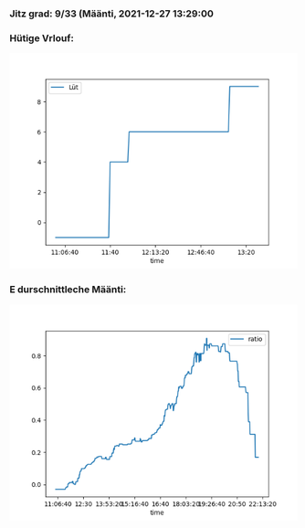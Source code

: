### Jitz grad: 9/33 (Määnti, 2021-12-27 13:29:00

### Hütige Vrlouf:
![Graph](Today.png)

### E durschnittleche Määnti:
![Graph](Määnti.png)